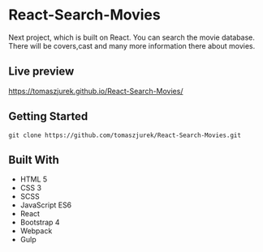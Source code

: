 # React-Search-Movies
Next project, which is built on React. You can search the movie database. There will be covers,cast and many more information there about movies.

## Live preview
https://tomaszjurek.github.io/React-Search-Movies/


## Getting Started
```
git clone https://github.com/tomaszjurek/React-Search-Movies.git
```

## Built With
* HTML 5
* CSS 3
* SCSS
* JavaScript ES6
* React
* Bootstrap 4
* Webpack
* Gulp
